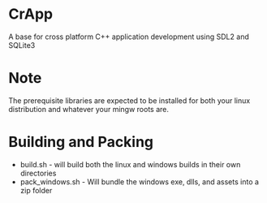 # CrApp
A base for cross platform C++ application development using SDL2 and SQLite3

# Note
The prerequisite libraries are expected to be installed for both your linux distribution and whatever your mingw roots are.

# Building and Packing
* build.sh - will build both the linux and windows builds in their own directories 
* pack_windows.sh - Will bundle the windows exe, dlls, and assets into a zip folder
